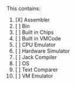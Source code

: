 This contains:
1. [X] Assembler  
2. [ ] Bin  
3. [ ] Built in Chips  
4. [ ] Built in VMCode  
5. [ ] CPU Emulator  
6. [ ] Hardware Simulator  
7. [ ] Jack Compiler  
8. [ ] OS  
9. [ ] Text Comparer  
10. [ ] VM Emulator